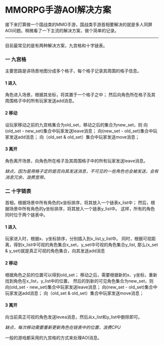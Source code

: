 # MMORPG手游AOI解决方案

接下来打算做一个国战类的MMO手游，国战类手游首相要解决的就是多人同屏AOI问题。稍微看了一下主流的解决方案，做个简单的记录。

---

目前最常见的是有两种解决方案，九宫格和十字链表。

### 一 九宫格

主要思路是讲场景地图分成多个格子，每个格子记录其周围的格子信息。

#### 1 进入

角色进入场景，根据其坐标，将其置于一个格子之中；
然后向角色所在格子及其周围格子中的所有玩家发送add消息。

#### 2 移动

设玩家移动之前的九宫格集合为old_set，移动之后的集合为new_set，则
向(old_set - new_set)集合中玩家发送leave消息；
向(new_set - old_set)集合中玩家发送add消息；
向（old_set & old_set）集合中玩家发送move消息；

#### 3 离开

角色离开场景，向角色所在格子及其周围格子中的所有玩家发送leave消息。

*缺点，因为是用格子定的是否向其发送消息，不可见的一些角色也会被发送，会有消息冗余，浪费宽带。*

### 二 十字链表

首相，根据场景中所有角色的x坐标排序，将其放入一个链表x_list中；
然后，根据场景中所有角色的y坐标排序，将其放入一个链表y_list中。
这样，所有的角色同时位于两个链表中。

#### 1 进入

玩家进入时，根据x、y坐标排序，分别插入到x_list,y_list中。
同时，根据可视距离，得到x_list中可视的角色集合x_set，y_set中可视的角色集合y_list,
那么(x_set & y_set)就是真正可视的角色集合，向其发送add消息


#### 2 移动

根据角色之前的位置可以得到old_set；
移动之后，需要根据新的x、y坐标，重新找到角色在x_list，y_list中的位置，
然后的到新的可见角色集合为new_set，则
向(old_set - new_set)集合中玩家发送leave消息；
向(new_set - old_set)集合中玩家发送add消息；
向（old_set & old_set）集合中玩家发送move消息；

#### 3 离开

向当前真正可视的角色发送levea消息，然后从x_list和y_list中删除即可。

*缺点，每次移动需要重新更新角色在链表中的位置，浪费CPU*


一般的游戏都采用的九宫格的方式来处理AOI消息。
